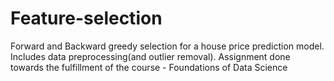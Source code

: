 # Feature-selection
Forward and Backward greedy selection for a house price prediction model. Includes data preprocessing(and outlier removal). Assignment done towards the fulfillment of the course - Foundations of Data Science
